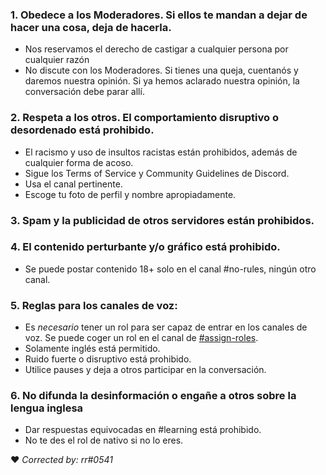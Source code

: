 

### 1. Obedece a los Moderadores. Si ellos te mandan a dejar de hacer una cosa, deja de hacerla. 
- Nos reservamos el derecho de castigar a cualquier persona por cualquier razón
- No discute con los Moderadores. Si tienes una queja, cuentanós y daremos nuestra opinión. Si ya hemos aclarado nuestra opinión, la conversación debe parar allí.

### 2. Respeta a los otros. El comportamiento disruptivo o desordenado está prohibido.
- El racismo y uso de insultos racistas están prohibidos, además de cualquier forma de acoso. 
- Sigue los Terms of Service y Community Guidelines de Discord.
- Usa el canal pertinente.
- Escoge tu foto de perfil y nombre apropiadamente.

### 3. Spam y la publicidad de otros servidores están prohibidos.

### 4. El contenido perturbante y/o gráfico está prohibido. 
- Se puede postar contenido 18+ solo en el canal #no-rules, ningún otro canal.

### 5. Reglas para los canales de voz:
- Es _necesario_ tener un rol para ser capaz de entrar en los canales de voz. Se puede coger un rol en el canal de [#assign-roles](https://discordapp.com/channels/363985050578190336/423821919134023680).
- Solamente inglés está permitido. 
- Ruido fuerte o disruptivo está prohibido.
- Utilice pauses y deja a otros participar en la conversación.

### 6. No difunda la desinformación o engañe a otros sobre la lengua inglesa
- Dar respuestas equivocadas en #learning está prohibido.
- No te des el rol de nativo si no lo eres.

❤️ _Corrected by: rr#0541_